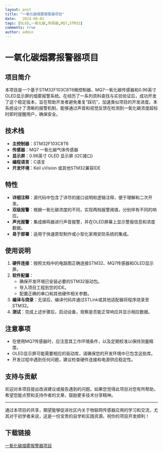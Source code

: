 ```yaml
---
layout: post
title: "一氧化碳烟雾报警器项目"
date:   2024-06-01
tags: [OLED,一氧化碳,传感器,MQ7,STM32]
comments: true
author: admin
---
```

# 一氧化碳烟雾报警器项目

## 项目简介

本项目是一个基于STM32F103C8T6微控制器、MQ7一氧化碳传感器和0.96英寸OLED显示屏的烟雾报警系统。在经历了一系列资料查找与实验验证后，成功开发了这个稳定版本，旨在帮助开发者避免重复“踩坑”，加速类似项目的开发进度。本系统设计了清晰的报警机制，能够通过声音和视觉反馈在检测到一氧化碳浓度超标时即时提醒用户，确保安全。

## 技术栈

- **主控制器**：STM32F103C8T6
- **传感器**：MQ7 一氧化碳气体传感器
- **显示屏**：0.96英寸 OLED 显示屏 (I2C接口)
- **编程语言**：C语言
- **开发环境**：Keil uVision 或其他STM32兼容IDE

## 特性

- **详细注释**：源代码中包含了详尽的接口说明和逻辑注释，便于理解和二次开发。
- **双级报警**：根据一氧化碳浓度的不同，实现两档报警阈值，分别伴有不同的响应。
- **声光报警**：集成蜂鸣器进行声音报警，并在OLED屏幕上显示警报信息和浓度数据。
- **易于部署**：适用于快速原型制作或小型化家用安防系统的集成。

## 使用说明

1. **硬件连接**：按照文档中的电路图正确连接STM32、MQ7传感器和OLED显示屏。
2. **软件配置**：
   - 确保开发环境已安装必要的STM32驱动包。
   - 导入项目工程到您的IDE。
   - 配置正确的串口和其他硬件相关参数。
3. **编译与烧录**：无误后，编译代码并通过STLink或其他适配器将程序烧录至STM32。
4. **测试**：完成上述步骤后，启动设备，观察是否能正常响应并显示相应数据。

## 注意事项

- 在使用MQ7传感器时，应注意其工作环境条件，以及定期校准以保持测量精度。
- OLED显示屏可能需要相应的驱动库，请确保您的开发环境中已包含这些库。
- 开发过程中遇到任何问题，建议检查硬件连接和电源供应稳定性。

## 支持与贡献

欢迎对本项目提出改进建议或报告遇到的问题。如果您觉得此项目对您有所帮助，希望您能点赞和支持作者的文章，鼓励更多技术分享精神。

---

通过本项目的共享，期望能够促进社区内关于物联网传感器应用的学习和交流，尤其对于初学者来说，这是一份宝贵的自学和实践资源。祝你的项目开发顺利！

## 下载链接

[一氧化碳烟雾报警器项目](https://pan.quark.cn/s/bb9c608fb481)